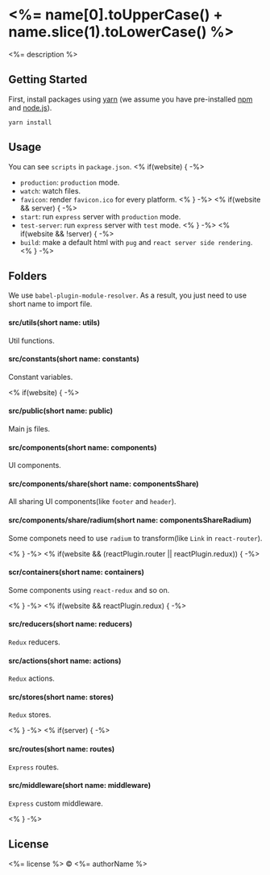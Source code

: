 # <%= name[0].toUpperCase() + name.slice(1).toLowerCase() %>

<%= description %>

## Getting Started

First, install packages using [yarn](https://yarnpkg.com/) (we assume you have pre-installed [npm](https://www.npmjs.com/) and [node.js](https://nodejs.org/)).

```
yarn install
```

## Usage

You can see `scripts` in `package.json`.
<% if(website) { -%>
- `production`: `production` mode.
- `watch`: watch files.
- `favicon`: render `favicon.ico` for every platform.
<% } -%>
<% if(website && server) { -%>
- `start`: run `express` server with `production` mode.
- `test-server`: run `express` server with `test` mode.
<% } -%>
<% if(website && !server) { -%>
- `build`: make a default html with `pug` and `react server side rendering`.
<% } -%>

## Folders
We use `babel-plugin-module-resolver`. As a result, you just need to use short name to import file.

#### src/utils(short name: utils)
Util functions.

#### src/constants(short name: constants)
Constant variables.

<% if(website) { -%>
#### src/public(short name: public)
Main js files.

#### src/components(short name: components)
UI components.

#### src/components/share(short name: componentsShare)
All sharing UI components(like `footer` and `header`).

#### src/components/share/radium(short name: componentsShareRadium)
Some componets need to use `radium` to transform(like `Link` in `react-router`).

<% } -%>
<% if(website && (reactPlugin.router || reactPlugin.redux)) { -%>
#### scr/containers(short name: containers)
Some components using `react-redux` and so on.

<% } -%>
<% if(website && reactPlugin.redux) { -%>
#### src/reducers(short name: reducers)
`Redux` reducers.

#### src/actions(short name: actions)
`Redux` actions.

#### src/stores(short name: stores)
`Redux` stores.

<% } -%>
<% if(server) { -%>
#### src/routes(short name: routes)
`Express` routes.

#### src/middleware(short name: middleware)
`Express` custom middleware.

<% } -%>
## License
<%= license %> © <%= authorName %>
